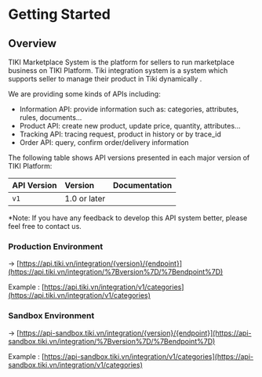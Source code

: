 # Getting Started

## Overview

TIKI Marketplace System is the platform for sellers to run marketplace business on TIKI Platform. Tiki integration system is a system which supports seller to manage their product in Tiki dynamically .

We are providing some kinds of APIs including:

- Information API: provide information such as: categories, attributes, rules, documents...
- Product API: create new product, update price, quantity, attributes...
- Tracking API: tracing request, product in history or by trace_id
- Order API: query, confirm order/delivery information

The following table shows API versions presented in each major version of TIKI Platform:

| API Version | Version      | Documentation             |
|:------------|:-------------|:--------------------------|
| `v1`        | 1.0 or later |                           |

*Note: If you have any feedback to develop this API system better, please feel free to contact us.

### Production Environment

→  [https://api.tiki.vn/integration/{version}/{endpoint}](https://api.tiki.vn/integration/%7Bversion%7D/%7Bendpoint%7D)

Example : [https://api.tiki.vn/integration/v1/categories](https://api.tiki.vn/integration/v1/categories)

### Sandbox Environment

→ [https://api-sandbox.tiki.vn/integration/{version}/{endpoint}](https://api-sandbox.tiki.vn/integration/%7Bversion%7D/%7Bendpoint%7D) 

Example : [https://api-sandbox.tiki.vn/integration/v1/categories](https://api-sandbox.tiki.vn/integration/v1/categories)
